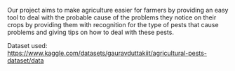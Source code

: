 Our project aims to make agriculture easier for farmers by providing an easy tool to deal with the probable cause of the problems they notice on their crops by providing them with recognition for the type of pests that cause problems and giving tips on how to deal with these pests.

Dataset used: 
https://www.kaggle.com/datasets/gauravduttakiit/agricultural-pests-dataset/data
